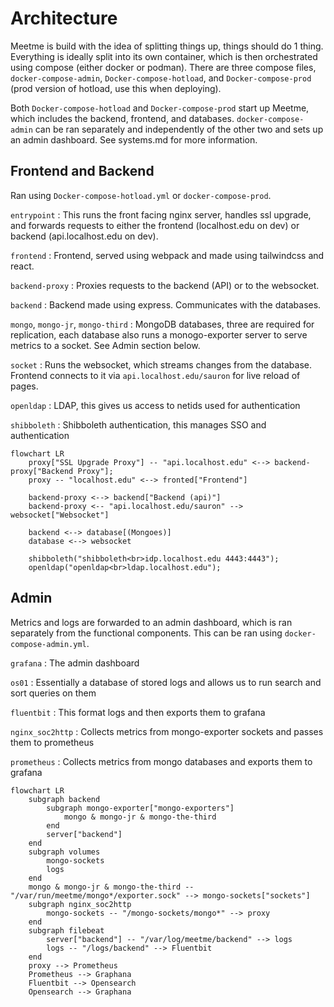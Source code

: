 # Architecture

Meetme is build with the idea of splitting things up, things should do 1 thing.
Everything is ideally split into its own container, which is then orchestrated
using compose (either docker or podman). There are three compose files,
`docker-compose-admin`, `Docker-compose-hotload`, and `Docker-compose-prod`
(prod version of hotload, use this when deploying).

Both `Docker-compose-hotload` and `Docker-compose-prod` start up Meetme, which
includes the backend, frontend, and databases. `docker-compose-admin` can be
ran separately and independently of the other two and sets up an admin
dashboard. See systems.md for more information.

## Frontend and Backend

Ran using `Docker-compose-hotload.yml` or `docker-compose-prod`.

`entrypoint`
: This runs the front facing nginx server, handles ssl upgrade, and forwards requests to either the frontend (localhost.edu on dev) or backend (api.localhost.edu on dev).

`frontend`
: Frontend, served using webpack and made using tailwindcss and react.

`backend-proxy`
: Proxies requests to the backend (API) or to the websocket.

`backend`
: Backend made using express. Communicates with the databases.

`mongo`, `mongo-jr`, `mongo-third`
: MongoDB databases, three are required for replication, each database also runs a monogo-exporter server to serve metrics to a socket. See Admin section below.

`socket`
: Runs the websocket, which streams changes from the database. Frontend connects to it via `api.localhost.edu/sauron` for live reload of pages.

`openldap`
: LDAP, this gives us access to netids used for authentication

`shibboleth`
: Shibboleth authentication, this manages SSO and authentication

```mermaid
flowchart LR
    proxy["SSL Upgrade Proxy"] -- "api.localhost.edu" <--> backend-proxy["Backend Proxy"];
    proxy -- "localhost.edu" <--> fronted["Frontend"]  

    backend-proxy <--> backend["Backend (api)"]
    backend-proxy <-- "api.localhost.edu/sauron" --> websocket["Websocket"]

    backend <--> database[(Mongoes)]
    database <--> websocket

    shibboleth("shibboleth<br>idp.localhost.edu 4443:4443");
    openldap("openldap<br>ldap.localhost.edu");
```

## Admin

Metrics and logs are forwarded to an admin dashboard, which is ran separately
from the functional components. This can be ran using `docker-compose-admin.yml`.

`grafana`
: The admin dashboard

`os01`
: Essentially a database of stored logs and allows us to run search and sort queries on them

`fluentbit`
: This format logs and then exports them to grafana

`nginx_soc2http`
: Collects metrics from mongo-exporter sockets and passes them to prometheus

`prometheus`
: Collects metrics from mongo databases and exports them to grafana

```mermaid
flowchart LR
    subgraph backend
        subgraph mongo-exporter["mongo-exporters"]
            mongo & mongo-jr & mongo-the-third
        end
        server["backend"]
    end
    subgraph volumes
        mongo-sockets
        logs
    end
    mongo & mongo-jr & mongo-the-third -- "/var/run/meetme/mongo*/exporter.sock" --> mongo-sockets["sockets"]
    subgraph nginx_soc2http
        mongo-sockets -- "/mongo-sockets/mongo*" --> proxy
    end
    subgraph filebeat
        server["backend"] -- "/var/log/meetme/backend" --> logs
        logs -- "/logs/backend" --> Fluentbit
    end
    proxy --> Prometheus
    Prometheus --> Graphana
    Fluentbit --> Opensearch
    Opensearch --> Graphana
```
